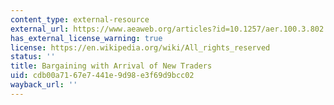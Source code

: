 ```yaml
---
content_type: external-resource
external_url: https://www.aeaweb.org/articles?id=10.1257/aer.100.3.802
has_external_license_warning: true
license: https://en.wikipedia.org/wiki/All_rights_reserved
status: ''
title: Bargaining with Arrival of New Traders
uid: cdb00a71-67e7-441e-9d98-e3f69d9bcc02
wayback_url: ''
---
```

